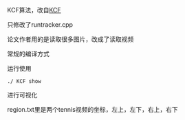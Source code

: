 KCF算法，改自[KCF](https://github.com/joaofaro/KCFcpp)

只修改了runtracker.cpp

论文作者用的是读取很多图片，改成了读取视频

常规的编译方式

运行使用
```
./ KCF show
```

进行可视化

region.txt里是两个tennis视频的坐标，左上，左下，右上，右下
